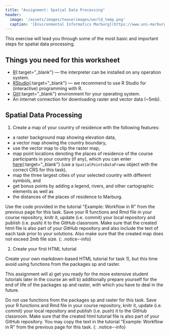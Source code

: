 ```yaml
---
title: "Assignment: Spatial Data Processing"
header:
  image: '/assets/images/teaserimages/world_temp.png'
  caption: '[Environmental Informatics Marburg](https://www.uni-marburg.de/en/fb19/disciplines/physisch/environmentalinformatics){:target="_blank"}'
---
```


This exercise will lead you through some of the most basic and important steps for spatial data processing.


## Things you need for this worksheet
  * [R](https://cran.r-project.org/){:target="_blank"} — the interpreter can be installed on any operation system.
  * [RStudio](https://www.rstudio.com/){:target="_blank"} — we recommend to use R Studio for (interactive) programming with R.
  * [Git](https://git-scm.com/downloads){:target="_blank"} environment for your operating system.
  * An internet connection for downloading raster and vector data (~5mb).



## Spatial Data Processing

1) Create a map of your country of residence with the following features:

- a raster background map showing elevation data,
- a vector map showing the country boundary,
- use the vector map to clip the raster map,
- map point locations denoting the places of residence of the course participants in your country (if any), which you can enter [here](https://hessenbox.uni-marburg.de/getlink/fiCruTea63BthAw3mSkgB9xk/participant_locations.xlsx){:target="_blank"}
(use a `SpatialPointsDataFrame` object with the correct CRS for this task),
- map the three largest cities of your selected country with different symbols, and
- get bonus points by adding a legend, rivers, and other cartographic elements as well as
- the distances of the places of residence to Marburg.

Use the code provided in the tutorial "Example: Workflow in R" from the previous page for this task.
Save your R functions and Rmd file in your course repository, knitr it, update (i.e. commit) your local repository and publish (i.e. push) it to the GitHub classroom. 
Make sure that the created html file is also part of your GitHub repository and also include the text of each task prior to your solutions.
Also make sure that the created map does not exceed 2mb file size.
{: .notice--info}


2) Create your first HTML tutorial

Create your own markdown-based HTML tutorial for task 1), but this time avoid using functions from the packages sp and raster.

This assignment will 
a) get you ready for the more extensive student tutorials later in the course an will 
b) additionally prepare yourself for the end of life of the packages sp and raster, with which you have to deal in the future.

Do not use functions from the packages sp and raster for this task.
Save your R functions and Rmd file in your course repository, knitr it, update (i.e. commit) your local repository and publish (i.e. push) it to the GitHub classroom. 
Make sure that the created html tutorial file is also part of your GitHub repository. 
You may copy the text in the tutorial "Example: Workflow in R" from the previous page for this task.
{: .notice--info}






